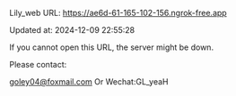 Lily_web URL: https://ae6d-61-165-102-156.ngrok-free.app

Updated at: 2024-12-09 22:55:28

If you cannot open this URL, the server might be down.

Please contact: 

goley04@foxmail.com Or Wechat:GL_yeaH